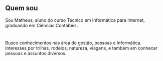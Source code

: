 ## Quem sou

Sou Matheus, aluno do curso Técnico em Informática para Internet, graduando em Ciências Contábeis.
#
Busco conhecimentos nas área de gestão, pessoas e informática.
Interesses por trilhas, rodeios, natureza, viagens, e também em conhecer pessoas e assuntos diversos.
